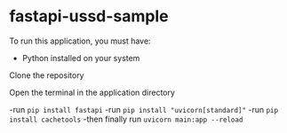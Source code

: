 # fastapi-ussd-sample

To run this application, you must have:
- Python installed on your system

Clone the repository

Open the terminal in the application directory

-run `pip install fastapi`
-run `pip install "uvicorn[standard]"`
-run `pip install cachetools`
-then finally run `uvicorn main:app --reload`
